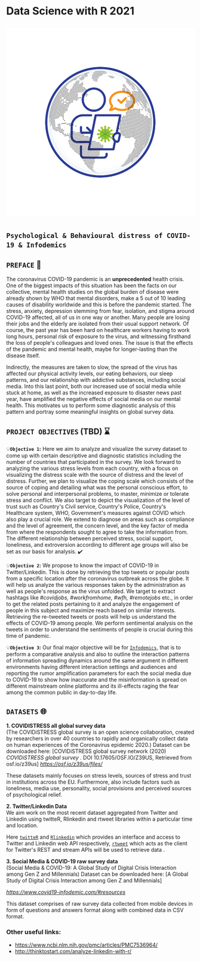 # Data Science with R 2021 <p align="center">![logo](https://github.com/ranjiGT/Data-Science-with-R-2021/blob/main/logo.svg)</p>

## `Psychological & Behavioural distress of COVID-19 & Infodemics`

## `PREFACE` :scroll:

The coronavirus COVID-19 pandemic is an **unprecedented** health crisis. One of the biggest impacts of this situation has been the facts on our collective, mental health studies on the global burden of disease were already shown by WHO that mental disorders, make a 5 out of 10 leading causes of disability worldwide and this is before the pandemic started. The stress, anxiety, depression stemming from fear, isolation, and stigma around COVID-19 affected, all of us in one way or another. Many people are losing their jobs and the elderly are isolated from their usual support network. Of course, the past year has been hard on healthcare workers having to work long hours, personal risk of exposure to the virus, and witnessing firsthand the loss of people's colleagues and loved ones. The issue is that the effects of the pandemic and mental health, maybe for longer-lasting than the disease itself.    

Indirectly, the measures are taken to slow, the spread of the virus has affected our physical activity levels, our eating behaviors, our sleep patterns, and our relationship with addictive substances, including social media. Into this last point, both our increased use of social media while stuck at home, as well as the increased exposure to disaster news past year, have amplified the negative effects of social media on our mental health. This motivates us to perform some diagnostic analysis of this pattern and portray some meaningful insights on global survey data.


## `PROJECT OBJECTIVES` (TBD) :hourglass:
:bulb:**`Objective 1`:** Here we aim to analyze and visualize the survey dataset to come up with certain descriptive and diagnostic statistics including the number of countries that participated in the survey. We look forward to analyzing the various stress levels from each country, with a focus on visualizing the distress scale with the source of distress and the level of distress. Further, we plan to visualize the coping scale which consists of the source of coping and detailing what was the personal conscious effort, to solve personal and interpersonal problems, to master, minimize or tolerate stress and conflict. We also target to depict the visualization of the level of trust such as Country's Civil service, Country's Police, Country's Healthcare system, WHO, Government's measures against COVID which also play a crucial role. We extend to diagnose on areas such as compliance and the level of agreement, the concern level, and the key factor of media from where the respondents sought to agree to take the information from. The different relationship between perceived stress, social support, loneliness, and extroversion according to different age groups will also be set as our basis for analysis.  :heavy_check_mark:

:bulb:**`Objective 2`:** 
We propose to know the impact of COVID-19 in Twitter/Linkedin. This is done by retrieving the top tweets or popular posts from a specific location after the coronavirus outbreak across the globe. It will help us analyze the various responses taken by the administration as well as people's response as the virus unfolded. We target to extract hashtags like *#covidjobs, #workfromhome, #wfh, #remotejobs* etc., in order to get the related posts pertaining to it and analyze the engagement of people in this subject and maximize reach based on similar interests. Retrieving the re-tweeted tweets or posts will help us understand the effects of COVID-19 among people. We perform sentimental analysis on the tweets in order to understand the sentiments of people is crucial during this time of pandemic. 

:bulb:**`Objective 3`:** Our final major objective will be for [`Infodemics`](https://www.nature.com/articles/s41598-020-73510-5), that is to perform a comparative analysis and also to outline the interaction patterns of information spreading dynamics around the same argument in different environments having different interaction settings and audiences and reporting the rumor amplification parameters for each the social media due to COVID-19 to show how inaccurate and the misinformation is spread on different mainstream online platforms and its ill-effects raging the fear among the common public in day-to-day life.

## `DATASETS` :globe_with_meridians:

**1. COVIDISTRESS all global survey data**  
(The COVIDiSTRESS global survey is an open science collaboration,
created by researchers in over 40 countries to rapidly and organically
collect data on human experiences of the Coronavirus epidemic 2020.)
Dataset can be downloaded here:
[COVIDiSTRESS global survey network (2020) _COVIDiSTRESS global survey_ . DOI 10.17605/OSF.IO/Z39US, Retrieved from osf.io/z39us]
*https://osf.io/z39us/files/*

These datasets mainly focuses on stress levels, sources of stress and trust in institutions across the EU. Furthermore, also include factors such as loneliness, media use, personality, social provisions and perceived sources of psychological relief.


**2. Twitter/Linkedin Data**  
We aim work on the most recent dataset aggregated from Twitter and Linkedin using twitteR, Rlinkedin and rtweet libraries within a particular time and location. 

Here [`twitteR`](https://www.rdocumentation.org/packages/twitteR/versions/1.1.9) and [`Rlinkedin`](https://cran.r-project.org/web/packages/Rlinkedin/Rlinkedin.pdf) which provides an interface and access to Twitter and Linkedin web API respectively, [`rtweet`](https://cran.r-project.org/web/packages/rtweet/rtweet.pdf) which acts as the client for Twitter's REST and stream APIs will be used to retrieve data .


**3. Social Media & COVID-19 raw survey data**   
(Social Media & COVID-19: A Global Study of Digital Crisis Interaction among Gen Z and Millennials)
Dataset can be downloaded here: [A Global Study of Digital Crisis Interaction among Gen Z and Millennials] 

*https://www.covid19-infodemic.com/#resources*

This dataset comprises of raw survey data collected from mobile devices in form of questions and answers format along with combined data in CSV format.

### Other useful links:

- https://www.ncbi.nlm.nih.gov/pmc/articles/PMC7536964/
- http://thinktostart.com/analyze-linkedin-with-r/

